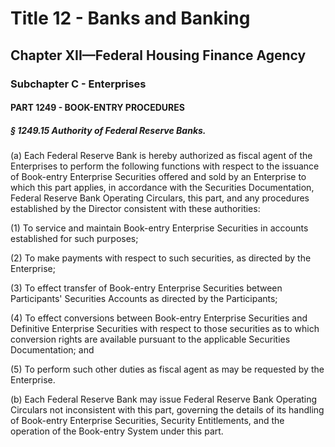 
# Title 12 - Banks and Banking
## Chapter XII—Federal Housing Finance Agency
### Subchapter C - Enterprises
#### PART 1249 - BOOK-ENTRY PROCEDURES
##### § 1249.15 Authority of Federal Reserve Banks.

(a) Each Federal Reserve Bank is hereby authorized as fiscal agent of the Enterprises to perform the following functions with respect to the issuance of Book-entry Enterprise Securities offered and sold by an Enterprise to which this part applies, in accordance with the Securities Documentation, Federal Reserve Bank Operating Circulars, this part, and any procedures established by the Director consistent with these authorities:

(1) To service and maintain Book-entry Enterprise Securities in accounts established for such purposes;

(2) To make payments with respect to such securities, as directed by the Enterprise;

(3) To effect transfer of Book-entry Enterprise Securities between Participants' Securities Accounts as directed by the Participants;

(4) To effect conversions between Book-entry Enterprise Securities and Definitive Enterprise Securities with respect to those securities as to which conversion rights are available pursuant to the applicable Securities Documentation; and

(5) To perform such other duties as fiscal agent as may be requested by the Enterprise.

(b) Each Federal Reserve Bank may issue Federal Reserve Bank Operating Circulars not inconsistent with this part, governing the details of its handling of Book-entry Enterprise Securities, Security Entitlements, and the operation of the Book-entry System under this part.
